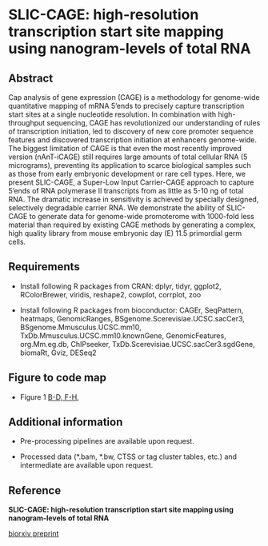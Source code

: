 # SLIC-CAGE: high-resolution transcription start site mapping using nanogram-levels of total RNA

## Abstract
Cap analysis of gene expression (CAGE) is a methodology for genome-wide quantitative mapping of mRNA 5’ends to precisely capture transcription start sites at a single nucleotide resolution. In combination with high-throughput sequencing, CAGE has revolutionized our understanding of rules of transcription initiation, led to discovery of new core promoter sequence features and discovered transcription initiation at enhancers genome-wide. The biggest limitation of CAGE is that even the most recently improved version (nAnT-iCAGE) still requires large amounts of total cellular RNA (5 micrograms), preventing its application to scarce biological samples such as those from early embryonic development or rare cell types. Here, we present SLIC-CAGE, a Super-Low Input Carrier-CAGE approach to capture 5’ends of RNA polymerase II transcripts from as little as 5-10 ng of total RNA. The dramatic increase in sensitivity is achieved by specially designed, selectively degradable carrier RNA. We demonstrate the ability of SLIC-CAGE to generate data for genome-wide promoterome with 1000-fold less material than required by existing CAGE methods by generating a complex, high quality library from mouse embryonic day (E) 11.5 primordial germ cells.

## Requirements 

* Install following R packages from CRAN: 
dplyr, tidyr, ggplot2, RColorBrewer, viridis, reshape2, cowplot, corrplot, zoo

* Install following R packages from bioconductor:
CAGEr, SeqPattern, heatmaps, GenomicRanges, BSgenome.Scerevisiae.UCSC.sacCer3, BSgenome.Mmusculus.UCSC.mm10, TxDb.Mmusculus.UCSC.mm10.knownGene, GenomicFeatures, org.Mm.eg.db, ChIPseeker, TxDb.Scerevisiae.UCSC.sacCer3.sgdGene, biomaRt, Gviz, DESeq2

## Figure to code map 

* Figure 1
[B-D, F-H](analysis/01_pairwise_ctss_corr.R),

## Additional information 

* Pre-processing pipelines are available upon request.

* Processed data (*.bam, *.bw, CTSS or tag cluster tables, etc.) and intermediate are available upon request.

## Reference 
**SLIC-CAGE: high-resolution transcription start site mapping using nanogram-levels of total RNA**

[biorxiv preprint](https://www.biorxiv.org/content/early/2018/07/19/368795)